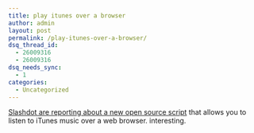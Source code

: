 ```yaml
---
title: play itunes over a browser
author: admin
layout: post
permalink: /play-itunes-over-a-browser/
dsq_thread_id:
  - 26009316
  - 26009316
dsq_needs_sync:
  - 1
categories:
  - Uncategorized
---
```

[Slashdot are reporting about a new open source script][1] that allows you to listen to iTunes music over a web browser. interesting.

 [1]: http://apple.slashdot.org/apple/04/04/18/160240.shtml?tid=141&tid=188